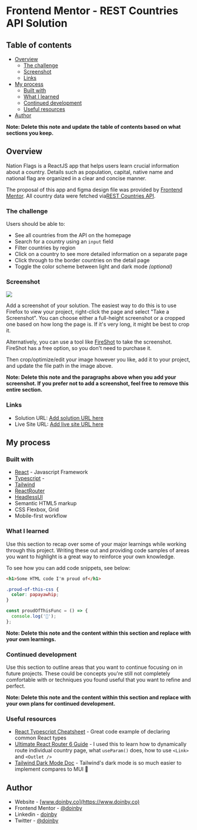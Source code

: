 # Frontend Mentor - REST Countries API Solution

## Table of contents

- [Overview](#overview)
  - [The challenge](#the-challenge)
  - [Screenshot](#screenshot)
  - [Links](#links)
- [My process](#my-process)
  - [Built with](#built-with)
  - [What I learned](#what-i-learned)
  - [Continued development](#continued-development)
  - [Useful resources](#useful-resources)
- [Author](#author)
<!-- - [Acknowledgments](#acknowledgments) -->

**Note: Delete this note and update the table of contents based on what sections you keep.**

## Overview

Nation Flags is a ReactJS app that helps users learn crucial information about a country. Details such as population, capital, native name and national flag are organized in a clear and concise manner.

The proposal of this app and figma design file was provided by [Frontend Mentor](https://www.frontendmentor.io/challenges/rest-countries-api-with-color-theme-switcher-5cacc469fec04111f7b848ca). All country data were fetched via[REST Countries API](https://restcountries.com/).

### The challenge

Users should be able to:

- See all countries from the API on the homepage
- Search for a country using an `input` field
- Filter countries by region
- Click on a country to see more detailed information on a separate page
- Click through to the border countries on the detail page
- Toggle the color scheme between light and dark mode _(optional)_

### Screenshot

![](./screenshot.jpg)

Add a screenshot of your solution. The easiest way to do this is to use Firefox to view your project, right-click the page and select "Take a Screenshot". You can choose either a full-height screenshot or a cropped one based on how long the page is. If it's very long, it might be best to crop it.

Alternatively, you can use a tool like [FireShot](https://getfireshot.com/) to take the screenshot. FireShot has a free option, so you don't need to purchase it.

Then crop/optimize/edit your image however you like, add it to your project, and update the file path in the image above.

**Note: Delete this note and the paragraphs above when you add your screenshot. If you prefer not to add a screenshot, feel free to remove this entire section.**

### Links

- Solution URL: [Add solution URL here](https://your-solution-url.com)
- Live Site URL: [Add live site URL here](https://your-live-site-url.com)

## My process

### Built with

- [React](https://reactjs.org/) - Javascript Framework
- [Typescript](https://www.typescriptlang.org/) -
- [Tailwind](https://tailwindcss.com/)
- [ReactRouter](https://reactrouter.com/)
- [HeadlessUI](https://headlessui.com/)
- Semantic HTML5 markup
- CSS Flexbox, Grid
- Mobile-first workflow

### What I learned

Use this section to recap over some of your major learnings while working through this project. Writing these out and providing code samples of areas you want to highlight is a great way to reinforce your own knowledge.

To see how you can add code snippets, see below:

```html
<h1>Some HTML code I'm proud of</h1>
```

```css
.proud-of-this-css {
  color: papayawhip;
}
```

```js
const proudOfThisFunc = () => {
  console.log('🎉');
};
```

<!-- [The Markdown Guide](https://www.markdownguide.org/) -->

**Note: Delete this note and the content within this section and replace with your own learnings.**

### Continued development

Use this section to outline areas that you want to continue focusing on in future projects. These could be concepts you're still not completely comfortable with or techniques you found useful that you want to refine and perfect.

**Note: Delete this note and the content within this section and replace with your own plans for continued development.**

### Useful resources

- [React Typescript Cheatsheet](https://react-typescript-cheatsheet.netlify.app/docs/basic/getting-started/basic_type_example/) - Great code example of declaring common React types
- [Ultimate React Router 6 Guide](https://blog.webdevsimplified.com/2022-07/react-router/) - I used this to learn how to dynamically route individual country page, what `useParam()` does, how to use `<Link>` and `<Outlet />`
- [Tailwind Dark Mode Doc](https://tailwindcss.com/docs/dark-mode#toggling-dark-mode-manually) - Tailwind's dark mode is so much easier to implement compares to MUI 🤩

## Author

- Website - [www.doinby.co](https://www.doinby.co)
- Frontend Mentor - [@doinby](https://www.frontendmentor.io/profile/doinby)
- Linkedin - [doinby](https://www.linkedin.com/in/doinby/)
- Twitter - [@doinby](https://www.twitter.com/doinby)

<!-- ## Acknowledgments

This is where you can give a hat tip to anyone who helped you out on this project. Perhaps you worked in a team or got some inspiration from someone else's solution. This is the perfect place to give them some credit.

**Note: Delete this note and edit this section's content as necessary. If you completed this challenge by yourself, feel free to delete this section entirely.** -->
